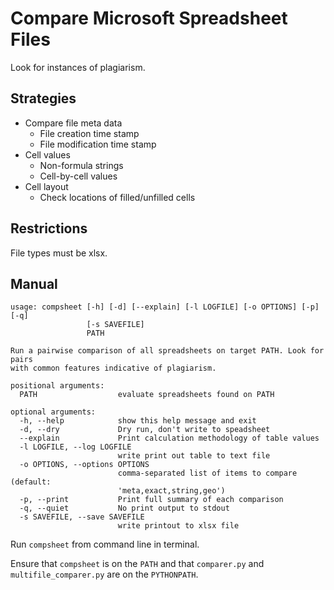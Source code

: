 # Compare Microsoft Spreadsheet Files

Look for instances of plagiarism. 

## Strategies

* Compare file meta data
    * File creation time stamp
    * File modification time stamp
* Cell values
    * Non-formula strings
    * Cell-by-cell values
* Cell layout
    * Check locations of filled/unfilled cells

## Restrictions

File types must be xlsx. 

## Manual

```
usage: compsheet [-h] [-d] [--explain] [-l LOGFILE] [-o OPTIONS] [-p] [-q]
                 [-s SAVEFILE]
                 PATH

Run a pairwise comparison of all spreadsheets on target PATH. Look for pairs
with common features indicative of plagiarism.

positional arguments:
  PATH                  evaluate spreadsheets found on PATH

optional arguments:
  -h, --help            show this help message and exit
  -d, --dry             Dry run, don't write to speadsheet
  --explain             Print calculation methodology of table values
  -l LOGFILE, --log LOGFILE
                        write print out table to text file
  -o OPTIONS, --options OPTIONS
                        comma-separated list of items to compare (default:
                        'meta,exact,string,geo')
  -p, --print           Print full summary of each comparison
  -q, --quiet           No print output to stdout
  -s SAVEFILE, --save SAVEFILE
                        write printout to xlsx file
```

Run `compsheet` from command line in terminal. 

Ensure that `compsheet` is on the `PATH` and that `comparer.py` and `multifile_comparer.py` are on the `PYTHONPATH`. 
